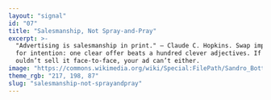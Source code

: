 ```yaml
---
layout: "signal"
id: "07"
title: "Salesmanship, Not Spray‑and‑Pray"
excerpt: >-
  "Advertising is salesmanship in print." — Claude C. Hopkins. Swap impressions 
  for intention: one clear offer beats a hundred clever adjectives. If a human c
  ouldn’t sell it face‑to‑face, your ad can’t either.
image: "https://commons.wikimedia.org/wiki/Special:FilePath/Sandro_Botticelli_-_La_nascita_di_Venere_-_Google_Art_Project_-_edited.jpg"
theme_rgb: "217, 198, 87"
slug: "salesmanship-not-sprayandpray"
---
```

<!-- TODO: Paste the full body content for this Signal here. -->
